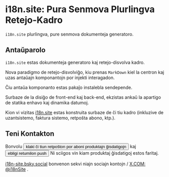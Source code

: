 # i18n.site: Pura Senmova Plurlingva Retejo-Kadro

`i18n.site` plurlingva, pure senmova dokumenteja generatoro.

## Antaŭparolo

`i18n.site` estas dokumenteja generatoro kaj retejo-disvolva kadro.

Nova paradigmo de retejo-disvolviĝo, kiu prenas `MarkDown` kiel la centron kaj uzas antaŭajn komponantojn por injekti interagadon.

Ĉiu antaŭa komponanto estas pakaĵo instalebla sendepende.

Surbaze de la disiĝo de front-end kaj back-end, ekzistas ankaŭ la apartigo de statika enhavo kaj dinamika datumoj.

Kion vi vizitas [i18n.site](/) estas konstruita surbaze de ĉi tiu kadro (inkluzive de uzantsistemo, faktura sistemo, retpoŝta abono, ktp.).

## Teni Kontakton

Bonvolu <button onclick="mailsub()">klaki ĉi tiun retpoŝton por aboni produktajn ĝisdatigojn</button> kaj <button onclick="webpush()">ebligi retumilon push</button> Ni sciigos vin kiam produktaj ĝisdatigoj estos faritaj.

[i18n-site.bsky.social](https://bsky.app/profile/i18n-site.bsky.social) bonvenon sekvi niajn sociajn kontojn / [X.COM: @i18nSite](https://x.com/i18nSite) .